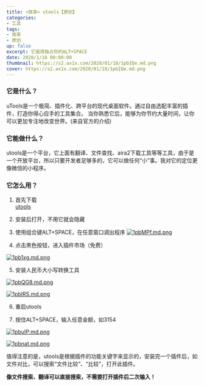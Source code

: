 ```yaml
---
title: <效率> utools【原创】
categories:
- 工具
tags: 
- 效率
- 原创
up: false
excerpt: 它值得独占你的ALT+SPACE
date: 2020/1/18 00:00:00
thumbnail: https://s2.ax1x.com/2020/01/18/1pbIQe.md.png
cover: https://s2.ax1x.com/2020/01/18/1pbIQe.md.png
---
```

### 它是什么？
uTools是一个极简、插件化、跨平台的现代桌面软件。通过自由选配丰富的插件，打造你得心应手的工具集合。
当你熟悉它后，能够为你节约大量时间，让你可以更加专注地改变世界。(来自官方的介绍)

### 它能做什么？
utools是一个平台，它上面有翻译、文件查找、aira2下载工具等等工具，由于是一个开放平台，所以只要开发者足够多的，它可以做任何“小”事。我对它的定位更像微信的小程序。

### 它怎么用？
1. 首先下载  
[utools](https://www.u.tools)

2. 安装后打开，不用它就会隐藏

3. 使用组合键ALT+SPACE，在任意窗口调出程序
[![1pbMPf.md.png](https://s2.ax1x.com/2020/01/18/1pbMPf.md.png)](https://imgchr.com/i/1pbMPf)

4. 点击黑色按钮，进入插件市场（免费）

[![1pb1xg.md.png](https://s2.ax1x.com/2020/01/18/1pb1xg.md.png)](https://imgchr.com/i/1pb1xg)

5. 安装人民币大小写转换工具

[![1pbQG8.md.png](https://s2.ax1x.com/2020/01/18/1pbQG8.md.png)](https://imgchr.com/i/1pbQG8)

[![1pblRS.md.png](https://s2.ax1x.com/2020/01/18/1pblRS.md.png)](https://imgchr.com/i/1pblRS)


6. 重启utools

7. 按住ALT+SPACE，输入任意金额，如3154

[![1pbuIP.md.png](https://s2.ax1x.com/2020/01/18/1pbuIP.md.png)](https://imgchr.com/i/1pbuIP)

[![1pbnat.md.png](https://s2.ax1x.com/2020/01/18/1pbnat.md.png)](https://imgchr.com/i/1pbnat)


值得注意的是，utools是根据插件的功能关键字来显示的，安装完一个插件后，如文件对比，可以搜索“文件比较”、“比较”，打开此插件。

**像文件搜索、翻译可以直接搜索，不需要打开插件后二次输入！**

